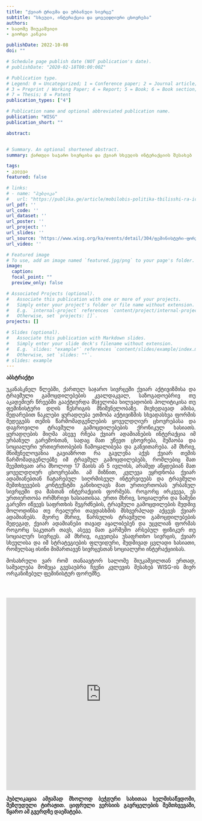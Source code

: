 ```yaml
---
title: "ქვიარ ტრავმა და ურბანული სივრცე"
subtitle: "სხეული, ინტერაქცია და ყოველდღიური ცხოვრება"
authors:
- სალომე შიუკაშვილი
- გიორგი კანკია

publishDate: 2022-10-08 
doi: ""

# Schedule page publish date (NOT publication's date).
# publishDate: "2020-02-18T00:00:00Z"

# Publication type.
# Legend: 0 = Uncategorized; 1 = Conference paper; 2 = Journal article;
# 3 = Preprint / Working Paper; 4 = Report; 5 = Book; 6 = Book section;
# 7 = Thesis; 8 = Patent
publication_types: ["4"]

# Publication name and optional abbreviated publication name.
publication: "WISG"
publication_short: ""

abstract:


# Summary. An optional shortened abstract.
summary: ქართული საჯარო სივრცისა და ქვიარ სხეულის ინტერაქციის შესახებ

tags:
- კვლევა
featured: false

# links:
# - name: "პუბლიკა"
#   url: "https://publika.ge/article/mobilobis-politika-tbilisshi-ra-icvleba-da-ra-safrtkheebi-ikveteba/?fbclid=IwAR0MhBE_R23-he_txav0f5vyC5NEEsUE1Sso3h0xHozQnyGWpdJL_6UD1Po"
url_pdf: ''
url_code: ''
url_dataset: ''
url_poster: ''
url_project: ''
url_slides: ''
url_source: 'https://www.wisg.org/ka/events/detail/304/ფემინისტური-ფორუმი--6-9-ოქტომბერი--2022---სხეული-და-გარემო--ზრუნვის-ორგანიზების--წინააღმდეგობის-და-სოლიდარობის-ფემინისტური-იდეები-და-პრაქტიკა-'
url_video: ''

# Featured image
# To use, add an image named `featured.jpg/png` to your page's folder. 
image:
  caption: 
  focal_point: ""
  preview_only: false

# Associated Projects (optional).
#   Associate this publication with one or more of your projects.
#   Simply enter your project's folder or file name without extension.
#   E.g. `internal-project` references `content/project/internal-project/index.md`.
#   Otherwise, set `projects: []`.
projects: []

# Slides (optional).
#   Associate this publication with Markdown slides.
#   Simply enter your slide deck's filename without extension.
#   E.g. `slides: "example"` references `content/slides/example/index.md`.
#   Otherwise, set `slides: ""`.
# slides: example
---
```

**აბსტრაქტი**
<p align="justify">
    უკანასკნელ წლებში, ქართულ საჯარო სივრცეში ქვიარ აქტივიზმისა და ტრავმული გამოცდილებების კვალდაკვალ, საზოგადოებრივ თუ აკადემიურ წრეებში გააქტიურდა მსჯელობა ხილვადობის პოლიტიკისა თუ ფემინისტური დღის წესრიგის მნიშვნელობაზე. მიუხედავად ამისა, შედარებით ნაკლები ყურადღება ეთმობა აქტივიზმის სხვადასხვა ფორმის შედეგებს თემის წარმომადგენლების ყოველდღიურ ცხოვრებასა და დაგროვილი ტრავმული გამოცდილებების ქრონიკულ ხასიათს. ყურადღების მიღმა ასევე რჩება ქვიარ ადამიანების ინტერაქცია იმ ურბანულ გარემოსთან, სადაც მათ უწევთ ცხოვრება, მუშაობა და სოციალური ურთიერთობების ჩამოყალიბება და განვითარება. ამ მხრივ, მნიშვნელოვანია გავიაზროთ რა გავლენა აქვს ქვიარ თემის წარმომადგენლებზე იმ ტრავმულ გამოცდილებებს, რომლებიც მათ შეემთხვათ არა მხოლოდ 17 მაისს ან 5 ივლისს, არამედ აწყდებიან მათ ყოველდღიურ ცხოვრებაში. ამ მიზნით, კვლევა ეყრდნობა ქვიარ ადამიანებთან ჩატარებულ სიღრმისეულ ინტერვიუებს და ტრავმული შემთხვევების კონტექსტში განიხილავს მათ ურთიერთობას ურბანულ სივრცეში და მასთან ინტერაქციის ფორმებს. როგორც ირკვევა, ეს ურთიერთობა ორმხრივი ხასიათისაა. ერთი მხრივ, სოციალური და ნაშენი გარემო იწვევს საფრთხის შეგრძნების, ტრავმული გამოცდილების მუდმივ მოლოდინსა თუ რეალური თავდასხმის მსხვერპლად აქცევს ქვიარ ადამიანებს. მეორე მხრივ, წარსულის ტრავმული გამოცდილებების შედეგად, ქვიარ ადამიანები თავად აყალიბებენ და უცვლიან ფორმას როგორც საკუთარ თავს, ასევე მათ გარშემო არსებულ ფიზიკურ თუ სოციალურ სივრცეს. ამ მხრივ, იკვეთება უსაფრთხო სივრცის, ქვიარ სხეულისა და იმ სტრატეგიების ფლუიდური, მუდმივად ცვლადი ხასიათი, რომელსაც ისინი მიმართავენ სივრცესთან სოციალური ინტერაქციისას.
</p>
<p align="justify">
    მოსახრული ვარ რომ თანაავტორ სალომე შიუკაშვილთან ერთად, საშუალება მომეცა გვესაუბრა ჩვენი კვლევის შესახებ WISG-ის მიერ ორგანიზებულ ფემინისტურ ფორუმზე.
</p>
<p style="padding: 0 7em 2em 0;"></p>
<iframe src="https://www.facebook.com/plugins/post.php?href=https%3A%2F%2Fwww.facebook.com%2FWISG.org%2Fphotos%2Fa.5713328832056792%2F5713237432065932%2F%3Ftype%3D3&show_text=true&width=500" width="100%" height="512" style="border:none;overflow:hidden" scrolling="no" frameborder="0" allowfullscreen="true" allow="autoplay; clipboard-write; encrypted-media; picture-in-picture; web-share"></iframe>

<p align="justify"><b>პუბლიკაცია ამჟამად მხოლოდ ბეჭდური სახითაა ხელმისაწვდომი, შეზღუდული ტირაჟით. ციფრული ვერსიის გავრცელების შემთხვევაში, წყარო ამ გვერდზე დაემატება.</b></p>